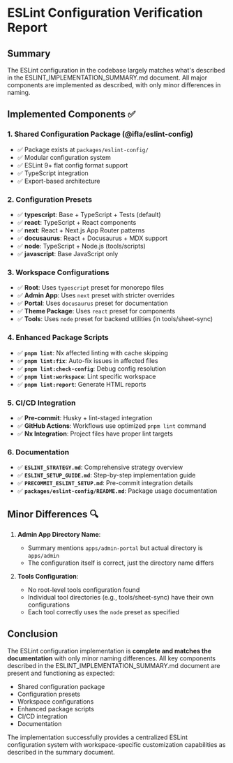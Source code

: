 # ESLint Configuration Verification Report

## Summary
The ESLint configuration in the codebase largely matches what's described in the ESLINT_IMPLEMENTATION_SUMMARY.md document. All major components are implemented as described, with only minor differences in naming.

## Implemented Components ✅

### 1. Shared Configuration Package (@ifla/eslint-config)
- ✅ Package exists at `packages/eslint-config/`
- ✅ Modular configuration system
- ✅ ESLint 9+ flat config format support
- ✅ TypeScript integration
- ✅ Export-based architecture

### 2. Configuration Presets
- ✅ **typescript**: Base + TypeScript + Tests (default)
- ✅ **react**: TypeScript + React components
- ✅ **next**: React + Next.js App Router patterns
- ✅ **docusaurus**: React + Docusaurus + MDX support
- ✅ **node**: TypeScript + Node.js (tools/scripts)
- ✅ **javascript**: Base JavaScript only

### 3. Workspace Configurations
- ✅ **Root**: Uses `typescript` preset for monorepo files
- ✅ **Admin App**: Uses `next` preset with stricter overrides
- ✅ **Portal**: Uses `docusaurus` preset for documentation
- ✅ **Theme Package**: Uses `react` preset for components
- ✅ **Tools**: Uses `node` preset for backend utilities (in tools/sheet-sync)

### 4. Enhanced Package Scripts
- ✅ **`pnpm lint`**: Nx affected linting with cache skipping
- ✅ **`pnpm lint:fix`**: Auto-fix issues in affected files
- ✅ **`pnpm lint:check-config`**: Debug config resolution
- ✅ **`pnpm lint:workspace`**: Lint specific workspace
- ✅ **`pnpm lint:report`**: Generate HTML reports

### 5. CI/CD Integration
- ✅ **Pre-commit**: Husky + lint-staged integration
- ✅ **GitHub Actions**: Workflows use optimized `pnpm lint` command
- ✅ **Nx Integration**: Project files have proper lint targets

### 6. Documentation
- ✅ **`ESLINT_STRATEGY.md`**: Comprehensive strategy overview
- ✅ **`ESLINT_SETUP_GUIDE.md`**: Step-by-step implementation guide
- ✅ **`PRECOMMIT_ESLINT_SETUP.md`**: Pre-commit integration details
- ✅ **`packages/eslint-config/README.md`**: Package usage documentation

## Minor Differences 🔍

1. **Admin App Directory Name**: 
   - Summary mentions `apps/admin-portal` but actual directory is `apps/admin`
   - The configuration itself is correct, just the directory name differs

2. **Tools Configuration**: 
   - No root-level tools configuration found
   - Individual tool directories (e.g., tools/sheet-sync) have their own configurations
   - Each tool correctly uses the `node` preset as specified

## Conclusion

The ESLint configuration implementation is **complete and matches the documentation** with only minor naming differences. All key components described in the ESLINT_IMPLEMENTATION_SUMMARY.md document are present and functioning as expected:

- Shared configuration package
- Configuration presets
- Workspace configurations
- Enhanced package scripts
- CI/CD integration
- Documentation

The implementation successfully provides a centralized ESLint configuration system with workspace-specific customization capabilities as described in the summary document.
